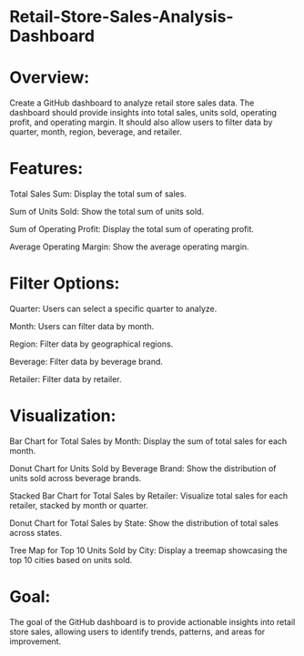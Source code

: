 # Retail-Store-Sales-Analysis-Dashboard


# Overview:

Create a GitHub dashboard to analyze retail store sales data. The dashboard should provide insights into total sales, units sold, operating profit, and operating margin. It should also allow users to filter data by quarter, month, region, beverage, and retailer.


# Features:

Total Sales Sum: Display the total sum of sales.

Sum of Units Sold: Show the total sum of units sold.

Sum of Operating Profit: Display the total sum of operating profit.

Average Operating Margin: Show the average operating margin.

# Filter Options:

Quarter: Users can select a specific quarter to analyze.

Month: Users can filter data by month.

Region: Filter data by geographical regions.

Beverage: Filter data by beverage brand.

Retailer: Filter data by retailer.

# Visualization:

Bar Chart for Total Sales by Month: Display the sum of total sales for each month.

Donut Chart for Units Sold by Beverage Brand: Show the distribution of units sold across beverage brands.

Stacked Bar Chart for Total Sales by Retailer: Visualize total sales for each retailer, stacked by month or quarter.

Donut Chart for Total Sales by State: Show the distribution of total sales across states.

Tree Map for Top 10 Units Sold by City: Display a treemap showcasing the top 10 cities based on units sold.


# Goal:

The goal of the GitHub dashboard is to provide actionable insights into retail store sales, allowing users to identify trends, patterns, and areas for improvement.
